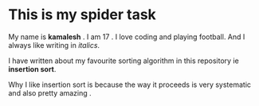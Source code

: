 # This is my spider task


My name is **kamalesh** . I am 17 . I love coding and playing football. And I always like writing in *italics*.

I have written about my favourite sorting algorithm in this repository  ie **insertion sort**.

Why I like insertion sort is because the way it proceeds is very systematic and also pretty amazing .
